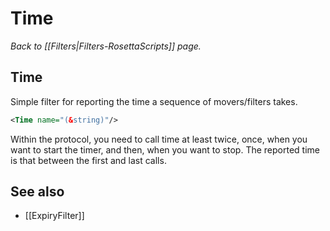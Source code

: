 # Time
*Back to [[Filters|Filters-RosettaScripts]] page.*
## Time

Simple filter for reporting the time a sequence of movers/filters takes.

```xml
<Time name="(&string)"/>
```

Within the protocol, you need to call time at least twice, once, when you want to start the timer, and then, when you want to stop. The reported time is that between the first and last calls.

## See also

* [[ExpiryFilter]]
